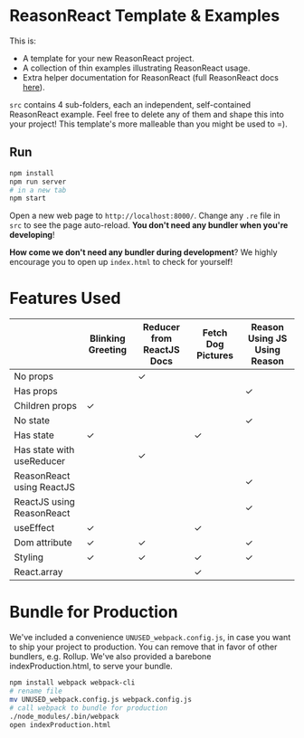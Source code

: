 # ReasonReact Template & Examples

This is:
- A template for your new ReasonReact project.
- A collection of thin examples illustrating ReasonReact usage.
- Extra helper documentation for ReasonReact (full ReasonReact docs [here](https://reasonml.github.io/reason-react/)).

`src` contains 4 sub-folders, each an independent, self-contained ReasonReact example. Feel free to delete any of them and shape this into your project! This template's more malleable than you might be used to =).

## Run

```sh
npm install
npm run server
# in a new tab
npm start
```

Open a new web page to `http://localhost:8000/`. Change any `.re` file in `src` to see the page auto-reload. **You don't need any bundler when you're developing**!

**How come we don't need any bundler during development**? We highly encourage you to open up `index.html` to check for yourself!

# Features Used

|                           | Blinking Greeting | Reducer from ReactJS Docs | Fetch Dog Pictures | Reason Using JS Using Reason |
|---------------------------|------------------|----------------------------|--------------------|------------------------------|
| No props                  |                  | ✓                          |                    |                             |
| Has props                 |                  |                            |                    | ✓                           |
| Children props            | ✓                |                            |                    |                             |
| No state                  |                  |                            |                    | ✓                           |
| Has state                 | ✓                |                            |  ✓                 |                             |
| Has state with useReducer |                  | ✓                          |                    |                             |
| ReasonReact using ReactJS |                  |                            |                    | ✓                           |
| ReactJS using ReasonReact |                  |                            |                    | ✓                           |
| useEffect                 | ✓                |                            |  ✓                |                             |
| Dom attribute             | ✓                | ✓                          |                   | ✓                           |
| Styling                   | ✓                | ✓                          |  ✓                | ✓                           |
| React.array               |                  |                            |  ✓                 |                             |

# Bundle for Production

We've included a convenience `UNUSED_webpack.config.js`, in case you want to ship your project to production. You can remove that in favor of other bundlers, e.g. Rollup.
We've also provided a barebone indexProduction.html, to serve your bundle.

```sh
npm install webpack webpack-cli
# rename file
mv UNUSED_webpack.config.js webpack.config.js
# call webpack to bundle for production
./node_modules/.bin/webpack
open indexProduction.html
```
